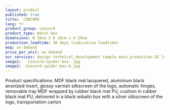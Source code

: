 ```yaml
---
layout: product
published: true
title:  CONCORD
lang: fr
product_group: concord
product_type: Watch box
dimensions: W 18cm X D 18cm x H 29cm
production_leadtime: 30 days (indicative leadtime)
moq: on demand
price_per_unit: on demand
our_services: design technical_development sample mass_production QC logistic shipping
image1:   Concord-spider-box-.jpg
image2:  Concord-spider-box-b.jpg
---
```

Product  specifications: MDF black mat lacquered, aluminium  black anonized insert, glossy varnish silkscreen of the logo, automatic hinges, removable tray MDF wrapped by rubber black mat PU, cushion in rubber black mat PU, delivered in a black wibalin box with a silver silkscreen of the logo, transportation carton						
